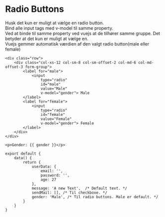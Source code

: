 # Radio Buttons
Husk det kun er muligt at vælge en radio button.  
Bind alle input tags med v-model til samme property.  
Ved at binde til samme property ved vuejs at de tilhører samme gruppe. Det betyder at det kun er muligt at vælge en.  
Vuejs gemmer automatisk værdien af den valgt radio button(male eller female)
```
<div class="row">
    <div class="col-xs-12 col-sm-8 col-sm-offset-2 col-md-6 col-md-offset-3 form-group">
        <label for="male">
            <input
                type="radio"
                id="male"
                value="Male"
                v-model="gender"> Male
        </label>
        <label for="female">
            <input
                type="radio"
                id="female"
                value="Female"
                v-model="gender"> Female
        </label>
    </div>
</div>

<p>Gender: {{ gender }}</p>

export default {
    data() {
        return {
            userData: {
                email: '',
                password: '',
                age: 27
            },
            message: 'A new Text',  /* Default text. */
            sendMail: [], /* Til checkboxe. */
            gender: 'Male', /* Til radio buttons. Male er default. */
        }
    }
}
```
